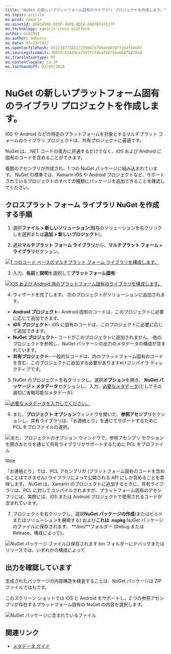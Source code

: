 ```yaml
---
title: "NuGet の新しいプラットフォーム固有のライブラリ プロジェクトを作成します。"
ms.topic: article
ms.prod: xamarin
ms.assetid: D8BC4906-805F-4AFB-8D1A-88B7BF87E17F
ms.technology: xamarin-cross-platform
author: asb3993
ms.author: amburns
ms.date: 03/23/2017
ms.openlocfilehash: 6512387738217259067e7b9ae8076f73b4fbeb07
ms.sourcegitcommit: 30055c534d9caf5dffcfdeafd6f08e666fb870a8
ms.translationtype: MT
ms.contentlocale: ja-JP
ms.lasthandoff: 03/09/2018
---
```

# <a name="creating-new-platform-specific-library-projects-for-nuget"></a>NuGet の新しいプラットフォーム固有のライブラリ プロジェクトを作成します。

IOS や Android などの特定のプラットフォームを対象とするマルチプラット フォームのライブラリ プロジェクトは、共有プロジェクトに最適です。

NuGet は、.NET コードの両方に共通するだけでなく、iOS および Android に固有のコードを含めることができます。

複数のアセンブリが作成され、1 つの NuGet パッケージに組み込まれています。 NuGet の標準では、Xamarin iOS や Android プロジェクトなど、サポートされているプロジェクトのすべての種類にパッケージを追加できることを確認してください。

## <a name="steps-to-create-a-cross-platform-library-nuget"></a>クロスプラット フォーム ライブラリ NuGet を作成する手順

1. 選択**ファイル > 新しいソリューション**(既存のソリューションを右クリックしを選択または**追加 > 新しいプロジェクト**)。

2. 選択**マルチプラット フォーム ライブラリ**から、**マルチプラット フォーム > ライブラリ**セクション。

  [![](platform-specific-images/mulitplatform-library-sml.png "1 つのコード ベースのマルチプラット フォーム ライブラリを構成します。")](platform-specific-images/multiplatform-library.png#lightbox)

3. 入力、**名前**と**説明**を選択して**プラットフォーム固有**:

  [![](platform-specific-images/specific-configure-sml.png "IOS および Android 用のプラットフォーム固有のライブラリを構成します。")](platform-specific-images/specific-configure.png#lightbox)

4. ウィザードを完了します。 次のプロジェクトがソリューションに追加されます。

  - **Android プロジェクト**– Android 固有のコードは、このプロジェクトに必要に応じて追加できます。
  - **iOS プロジェクト**– iOS に固有のコードは、このプロジェクトに必要に応じて追加できます。
  - **NuGet プロジェクト**– コードがこのプロジェクトに追加されません。 他のプロジェクトを参照し、NuGet パッケージの出力のメタデータの構成が含まれています。
  - **共有プロジェクト**– 一般的なコードは、内のプラットフォーム固有のコードを含む、このプロジェクトに追加する必要があります`#if`コンパイラ ディレクティブです。

5. NuGet のプロジェクトを右クリックし、選択**オプション**を開き、 **NuGet パッケージ > メタデータ**セクションし、入力、[必要なメタデータ](~/cross-platform/app-fundamentals/nuget-multiplatform-libraries/metadata.md)(としてその適切に省略可能なメタデータ):

  [![](platform-specific-images/specific-metadata-sml.png "必要なメタデータを入力してください。")](platform-specific-images/specific-metadata.png#lightbox)

6. また、**プロジェクト オプション**ウィンドウを開いた、**参照アセンブリ**セクションし、共有ライブラリは、「お連絡とり」を通じてサポートするために PCL をプロファイルの選択。

  ![](platform-specific-images/specific-reference-assemblies.png "また、プロジェクトのオプション ウィンドウで、参照アセンブリ セクションを開きおとりを通じて共有ライブラリがサポートするために PCL をプロファイル")

  > [!NOTE]
> 「お連絡とり」では、PCL アセンブリが (プラットフォーム固有のコードを含めることはできません) ライブラリによって公開される API にしか含めることを意味します。 NuGet は、Xamarin のプロジェクトに追加するときに、共有ライブラリは、PCL に対してコンパイルされますが、プラットフォーム固有のアセンブリには、実際には、iOS または Android プロジェクトで使用されるコードが含まれています。

7. プロジェクトを右クリックし、選択**NuGet パッケージの作成**(またはビルドまたはソリューションを展開する) および**これは .nupkg** NuGet パッケージのファイルに保存されます、 **/bin/**フォルダー (Debug または Release、構成によって)。

  ![](platform-specific-images/create-nuget-package.png "NuGet パッケージ ファイルは保存されます bin フォルダーにデバッグまたはリリースでは、いずれかの構成によって")


## <a name="verifying-the-output"></a>出力を確認しています

生成されたパッケージの内部構造を検査することは、NuGet パッケージは ZIP ファイルではもです。

このスクリーン ショットでは iOS と Android をサポートし、2 つの参照アセンブリが存在するプラットフォーム固有の NuGet の内容を選択します。

![](platform-specific-images/nuget-output.png "NuGet パッケージに含まれているファイル")


## <a name="related-links"></a>関連リンク

- [メタデータ ガイド](~/cross-platform/app-fundamentals/nuget-multiplatform-libraries/metadata.md)
